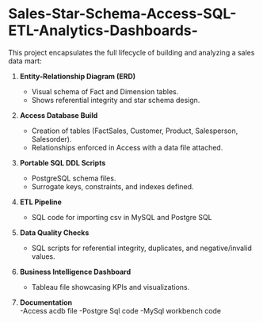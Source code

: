 # Sales-Star-Schema-Access-SQL-ETL-Analytics-Dashboards-
This project encapsulates the full lifecycle of building and analyzing a sales data mart:

1. **Entity-Relationship Diagram (ERD)**  
   - Visual schema of Fact and Dimension tables.  
   - Shows referential integrity and star schema design.  

2. **Access Database Build**  
   - Creation of tables (FactSales, Customer, Product, Salesperson, Salesorder).  
   - Relationships enforced in Access with a data file attached.  

3. **Portable SQL DDL Scripts**  
   - PostgreSQL schema files.  
   - Surrogate keys, constraints, and indexes defined.  

4. **ETL Pipeline**  
   - SQL code for importing csv in MySQL and Postgre SQL  

5. **Data Quality Checks**  
   - SQL scripts for referential integrity, duplicates, and negative/invalid values.  

6. **Business Intelligence Dashboard**  
   - Tableau file showcasing KPIs and visualizations.  
     

8. **Documentation**  
   -Access acdb file
   -Postgre Sql code
   -MySql workbench code
